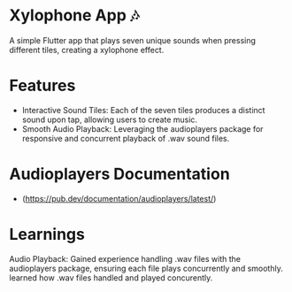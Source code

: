 # Xylophone App 🎶

A simple Flutter app that plays seven unique sounds when pressing different tiles, creating a xylophone effect.

# Features
- Interactive Sound Tiles: Each of the seven tiles produces a distinct sound upon tap, allowing users to create music.
- Smooth Audio Playback: Leveraging the audioplayers package for responsive and concurrent playback of .wav sound files.

# Audioplayers Documentation
- (https://pub.dev/documentation/audioplayers/latest/)

# Learnings
Audio Playback: Gained experience handling .wav files with the audioplayers package, ensuring each file plays concurrently and smoothly.
learned how .wav files handled and played concurently.
